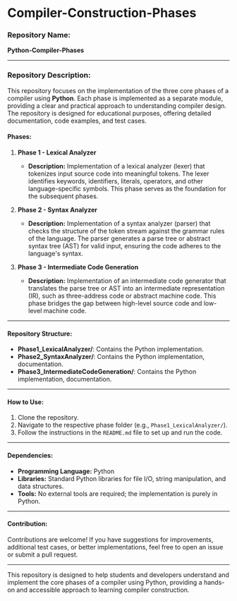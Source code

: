 # Compiler-Construction-Phases
### Repository Name:
**Python-Compiler-Phases**

---

### Repository Description:
This repository focuses on the implementation of the three core phases of a compiler using **Python**. Each phase is implemented as a separate module, providing a clear and practical approach to understanding compiler design. The repository is designed for educational purposes, offering detailed documentation, code examples, and test cases.

#### Phases:
1. **Phase 1 - Lexical Analyzer**  
   - **Description:** Implementation of a lexical analyzer (lexer) that tokenizes input source code into meaningful tokens. The lexer identifies keywords, identifiers, literals, operators, and other language-specific symbols. This phase serves as the foundation for the subsequent phases.

2. **Phase 2 - Syntax Analyzer**  
   - **Description:** Implementation of a syntax analyzer (parser) that checks the structure of the token stream against the grammar rules of the language. The parser generates a parse tree or abstract syntax tree (AST) for valid input, ensuring the code adheres to the language's syntax.

3. **Phase 3 - Intermediate Code Generation**  
   - **Description:** Implementation of an intermediate code generator that translates the parse tree or AST into an intermediate representation (IR), such as three-address code or abstract machine code. This phase bridges the gap between high-level source code and low-level machine code.

---

#### Repository Structure:
- **Phase1_LexicalAnalyzer/**: Contains the Python implementation.
- **Phase2_SyntaxAnalyzer/**: Contains the Python implementation, documentation.
- **Phase3_IntermediateCodeGeneration/**: Contains the Python implementation, documentation.

---

#### How to Use:
1. Clone the repository.
2. Navigate to the respective phase folder (e.g., `Phase1_LexicalAnalyzer/`).
3. Follow the instructions in the `README.md` file to set up and run the code.

---

#### Dependencies:
- **Programming Language:** Python
- **Libraries:** Standard Python libraries for file I/O, string manipulation, and data structures.
- **Tools:** No external tools are required; the implementation is purely in Python.

---

#### Contribution:
Contributions are welcome! If you have suggestions for improvements, additional test cases, or better implementations, feel free to open an issue or submit a pull request.

---

This repository is designed to help students and developers understand and implement the core phases of a compiler using Python, providing a hands-on and accessible approach to learning compiler construction.

